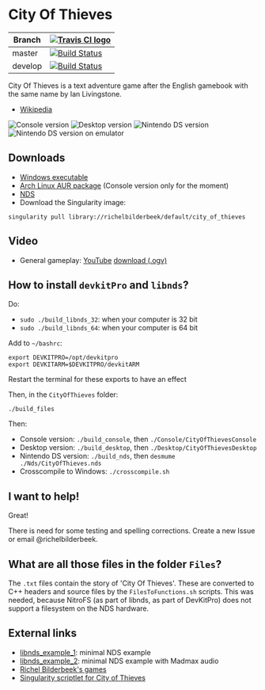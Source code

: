 # City Of Thieves

Branch|[![Travis CI logo](TravisCI.png)](https://travis-ci.org)
---|---
master|[![Build Status](https://travis-ci.org/richelbilderbeek/CityOfThieves.svg?branch=master)](https://travis-ci.org/richelbilderbeek/CityOfThieves)
develop|[![Build Status](https://travis-ci.org/richelbilderbeek/CityOfThieves.svg?branch=develop)](https://travis-ci.org/richelbilderbeek/CityOfThieves)

City Of Thieves is a text adventure game after the English gamebook with the same name by Ian Livingstone. 

 * [Wikipedia](https://en.wikipedia.org/wiki/City_of_Thieves_%28gamebook%29)

![Console version](Screenshots/CityOfThievesConsole_1_0.png)
![Desktop version](Screenshots/CityOfThievesDesktop_1_0.png)
![Nintendo DS version](Screenshots/CityOfThievesNds_1_0.jpg)
![Nintendo DS version on emulator](Screenshots/CityOfThievesNdsEmulator_1_0.png)

## Downloads

 * [Windows executable](http://richelbilderbeek.nl/CityOfThievesExe.zip)
 * [Arch Linux AUR package](https://aur.archlinux.org/packages/cityofthieves-cli/) (Console version only for the moment)
 * [NDS](http://richelbilderbeek.nl/CityOfThievesNds.zip)
 * Download the Singularity image:

```
singularity pull library://richelbilderbeek/default/city_of_thieves 
```

## Video

 * General gameplay: [YouTube](https://youtu.be/0QeDhZQGPFo) [download (.ogv)](http://richelbilderbeek.nl/city_of_thieves.ogv)

## How to install `devkitPro` and `libnds`?

Do:

 * `sudo ./build_libnds_32`: when your computer is 32 bit
 * `sudo ./build_libnds_64`: when your computer is 64 bit

Add to `~/bashrc`:

```
export DEVKITPRO=/opt/devkitpro
export DEVKITARM=$DEVKITPRO/devkitARM
```

Restart the terminal for these exports to have an effect

Then, in the `CityOfThieves` folder:

```
./build_files
```

Then:

 * Console version: `./build_console`, then `./Console/CityOfThievesConsole`
 * Desktop version: `./build_desktop`, then `./Desktop/CityOfThievesDesktop`
 * Nintendo DS version: `./build_nds`, then `desmume ./Nds/CityOfThieves.nds`
 * Crosscompile to Windows: `./crosscompile.sh`

## I want to help!

Great!

There is need for some testing and spelling corrections. Create a new Issue or email @richelbilderbeek.

## What are all those files in the folder `Files`?

The `.txt` files contain the story of 'City Of Thieves'. 
These are converted to C++ headers and source files by the `FilesToFunctions.sh` scripts. 
This was needed, because NitroFS (as part of libnds, as part of DevKitPro) does not support a filesystem on the NDS hardware.


## External links

 * [libnds_example_1](https://github.com/richelbilderbeek/libnds_example_1): minimal NDS example
 * [libnds_example_2](https://github.com/richelbilderbeek/libnds_example_2): minimal NDS example with Madmax audio
 * [Richel Bilderbeek's games](https://github.com/richelbilderbeek/Games)
 * [Singularity scriptlet for City of Thieves](https://github.com/richelbilderbeek/singularity_example_6)
